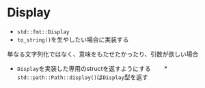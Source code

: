 #  Display

* `std::fmt::Display`
* `to_string()`を生やしたい場合に実装する

単なる文字列化ではなく、意味をもたせたかったり、引数が欲しい場合

* `Display`を実装した専用のstructを返すようにする
　　* `std::path::Path::display()`は`Display`型を返す
